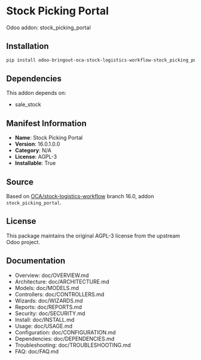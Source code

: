 # Stock Picking Portal

Odoo addon: stock_picking_portal

## Installation

```bash
pip install odoo-bringout-oca-stock-logistics-workflow-stock_picking_portal
```

## Dependencies

This addon depends on:
- sale_stock

## Manifest Information

- **Name**: Stock Picking Portal
- **Version**: 16.0.1.0.0
- **Category**: N/A
- **License**: AGPL-3
- **Installable**: True

## Source

Based on [OCA/stock-logistics-workflow](https://github.com/OCA/stock-logistics-workflow) branch 16.0, addon `stock_picking_portal`.

## License

This package maintains the original AGPL-3 license from the upstream Odoo project.

## Documentation

- Overview: doc/OVERVIEW.md
- Architecture: doc/ARCHITECTURE.md
- Models: doc/MODELS.md
- Controllers: doc/CONTROLLERS.md
- Wizards: doc/WIZARDS.md
- Reports: doc/REPORTS.md
- Security: doc/SECURITY.md
- Install: doc/INSTALL.md
- Usage: doc/USAGE.md
- Configuration: doc/CONFIGURATION.md
- Dependencies: doc/DEPENDENCIES.md
- Troubleshooting: doc/TROUBLESHOOTING.md
- FAQ: doc/FAQ.md
